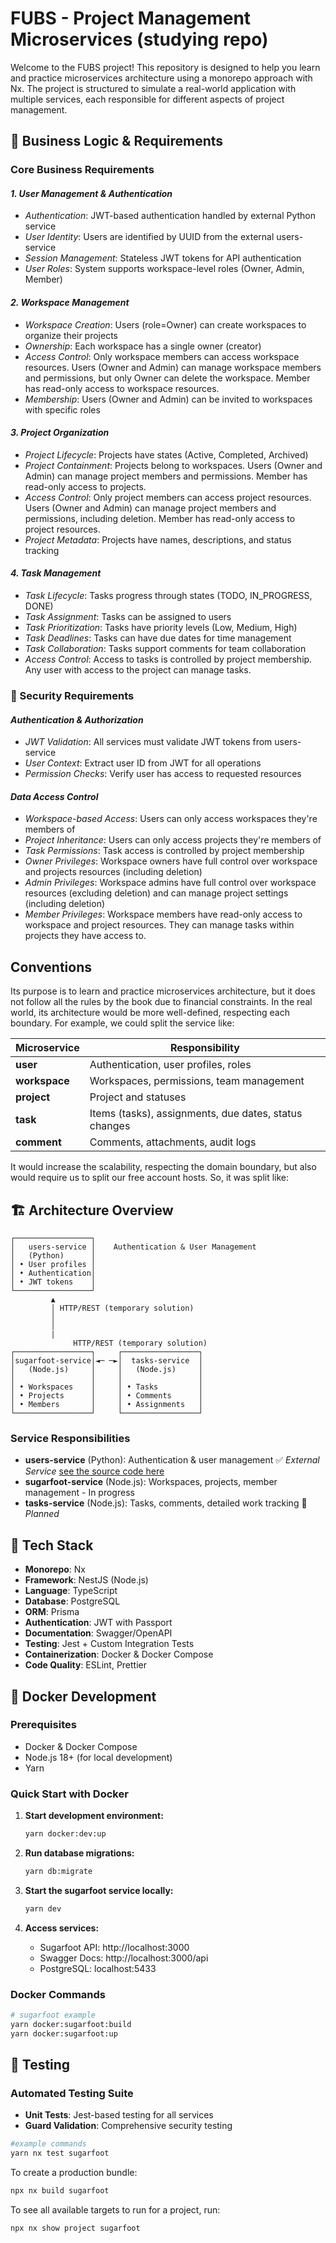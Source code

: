 # FUBS - Project Management Microservices (studying repo)

Welcome to the FUBS project! This repository is designed to help you learn and practice microservices architecture using a monorepo approach with Nx. The project is structured to simulate a real-world application with multiple services, each responsible for different aspects of project management.

## 💼 Business Logic & Requirements

### Core Business Requirements

#### _1. User Management & Authentication_

- _Authentication_: JWT-based authentication handled by external Python service
- _User Identity_: Users are identified by UUID from the external users-service
- _Session Management_: Stateless JWT tokens for API authentication
- _User Roles_: System supports workspace-level roles (Owner, Admin, Member)

#### _2. Workspace Management_

- _Workspace Creation_: Users (role=Owner) can create workspaces to organize their projects
- _Ownership_: Each workspace has a single owner (creator)
- _Access Control_: Only workspace members can access workspace resources. Users (Owner and Admin) can manage workspace members and permissions, but only Owner can delete the workspace. Member has read-only access to workspace resources.
- _Membership_: Users (Owner and Admin) can be invited to workspaces with specific roles

#### _3. Project Organization_

- _Project Lifecycle_: Projects have states (Active, Completed, Archived)
- _Project Containment_: Projects belong to workspaces. Users (Owner and Admin) can manage project members and permissions. Member has read-only access to projects.
- _Access Control_: Only project members can access project resources. Users (Owner and Admin) can manage project members and permissions, including deletion. Member has read-only access to project resources.
- _Project Metadata_: Projects have names, descriptions, and status tracking

#### _4. Task Management_

- _Task Lifecycle_: Tasks progress through states (TODO, IN_PROGRESS, DONE)
- _Task Assignment_: Tasks can be assigned to users
- _Task Prioritization_: Tasks have priority levels (Low, Medium, High)
- _Task Deadlines_: Tasks can have due dates for time management
- _Task Collaboration_: Tasks support comments for team collaboration
- _Access Control_: Access to tasks is controlled by project membership. Any user with access to the project can manage tasks.

### 🔐 Security Requirements

#### _Authentication & Authorization_

- _JWT Validation_: All services must validate JWT tokens from users-service
- _User Context_: Extract user ID from JWT for all operations
- _Permission Checks_: Verify user has access to requested resources

#### _Data Access Control_

- _Workspace-based Access_: Users can only access workspaces they're members of
- _Project Inheritance_: Users can only access projects they're members of
- _Task Permissions_: Task access is controlled by project membership
- _Owner Privileges_: Workspace owners have full control over workspace and projects resources (including deletion)
- _Admin Privileges_: Workspace admins have full control over workspace resources (excluding deletion) and can manage project settings (including deletion)
- _Member Privileges_: Workspace members have read-only access to workspace and project resources. They can manage tasks within projects they have access to.

## Conventions

Its purpose is to learn and practice microservices architecture, but it does not follow all the rules by the book due to financial constraints. In the real world, its architecture would be more well-defined, respecting each boundary. For example, we could split the service like:

| Microservice  | Responsibility                                        |
| ------------- | ----------------------------------------------------- |
| **user**      | Authentication, user profiles, roles                  |
| **workspace** | Workspaces, permissions, team management              |
| **project**   | Project and statuses                                  |
| **task**      | Items (tasks), assignments, due dates, status changes |
| **comment**   | Comments, attachments, audit logs                     |

It would increase the scalability, respecting the domain boundary, but also would require us to split our free account hosts. So, it was split like:

## 🏗️ Architecture Overview

```
┌─────────────────┐
│   users-service │    Authentication & User Management
│   (Python)      │
│ • User profiles │
│ • Authentication│
│ • JWT tokens    │
└─────────────────┘
         ▲
         │ HTTP/REST (temporary solution)
         │
         │
         |
              HTTP/REST (temporary solution)
┌─────────────────┐     ┌─────────────────┐
│sugarfoot-service│◄─ ─►│  tasks-service  │
│   (Node.js)     │     │   (Node.js)     │
│                 │     │                 │
│ • Workspaces    │     │ • Tasks         │
│ • Projects      │     │ • Comments      │
│ • Members       │     │ • Assignments   │
└─────────────────┘     └─────────────────┘
```

### Service Responsibilities

- **users-service** (Python): Authentication & user management ✅ _External Service_ [see the source code here](https://github.com/tassioFront/studying-python)
- **sugarfoot-service** (Node.js): Workspaces, projects, member management - In progress
- **tasks-service** (Node.js): Tasks, comments, detailed work tracking 🚧 _Planned_

## 🚀 Tech Stack

- **Monorepo**: Nx
- **Framework**: NestJS (Node.js)
- **Language**: TypeScript
- **Database**: PostgreSQL
- **ORM**: Prisma
- **Authentication**: JWT with Passport
- **Documentation**: Swagger/OpenAPI
- **Testing**: Jest + Custom Integration Tests
- **Containerization**: Docker & Docker Compose
- **Code Quality**: ESLint, Prettier

## 🐳 Docker Development

### Prerequisites

- Docker & Docker Compose
- Node.js 18+ (for local development)
- Yarn

### Quick Start with Docker

1. **Start development environment:**

   ```bash
   yarn docker:dev:up
   ```

2. **Run database migrations:**

   ```bash
   yarn db:migrate
   ```

3. **Start the sugarfoot service locally:**

   ```bash
   yarn dev
   ```

4. **Access services:**
   - Sugarfoot API: http://localhost:3000
   - Swagger Docs: http://localhost:3000/api
   - PostgreSQL: localhost:5433

### Docker Commands

```bash
# sugarfoot example
yarn docker:sugarfoot:build
yarn docker:sugarfoot:up
```

## 🧪 Testing

### Automated Testing Suite

- **Unit Tests**: Jest-based testing for all services
- **Guard Validation**: Comprehensive security testing

```bash
#example commands
yarn nx test sugarfoot

```

To create a production bundle:

```sh
npx nx build sugarfoot
```

To see all available targets to run for a project, run:

```sh
npx nx show project sugarfoot
```
